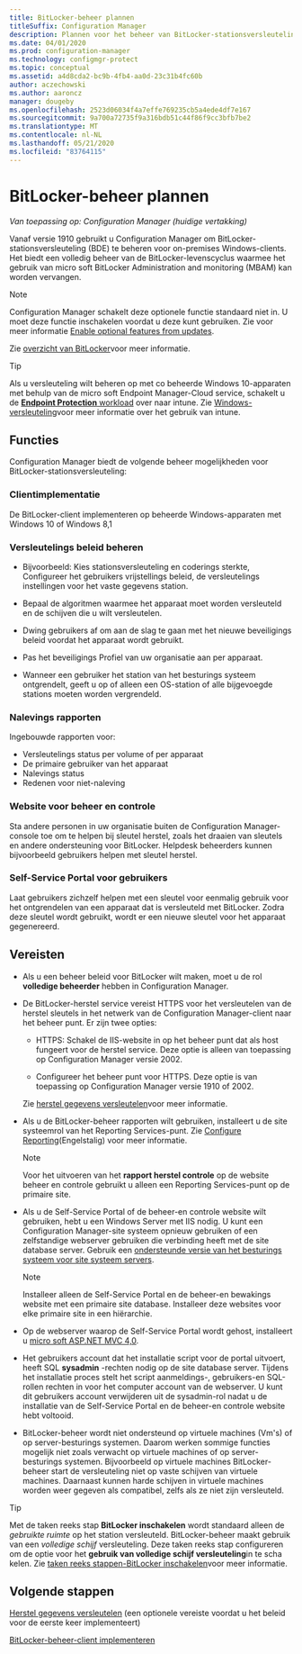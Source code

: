 ```yaml
---
title: BitLocker-beheer plannen
titleSuffix: Configuration Manager
description: Plannen voor het beheer van BitLocker-stationsversleuteling met Configuration Manager
ms.date: 04/01/2020
ms.prod: configuration-manager
ms.technology: configmgr-protect
ms.topic: conceptual
ms.assetid: a4d8cda2-bc9b-4fb4-aa0d-23c31b4fc60b
author: aczechowski
ms.author: aaroncz
manager: dougeby
ms.openlocfilehash: 2523d06034f4a7effe769235cb5a4ede4df7e167
ms.sourcegitcommit: 9a700a72735f9a316bdb51c44f86f9cc3bfb7be2
ms.translationtype: MT
ms.contentlocale: nl-NL
ms.lasthandoff: 05/21/2020
ms.locfileid: "83764115"
---
```

# <a name="plan-for-bitlocker-management"></a>BitLocker-beheer plannen

*Van toepassing op: Configuration Manager (huidige vertakking)*

<!-- 3601034 -->

Vanaf versie 1910 gebruikt u Configuration Manager om BitLocker-stationsversleuteling (BDE) te beheren voor on-premises Windows-clients. Het biedt een volledig beheer van de BitLocker-levenscyclus waarmee het gebruik van micro soft BitLocker Administration and monitoring (MBAM) kan worden vervangen.

> [!Note]  
> Configuration Manager schakelt deze optionele functie standaard niet in. U moet deze functie inschakelen voordat u deze kunt gebruiken. Zie voor meer informatie [Enable optional features from updates](../../core/servers/manage/install-in-console-updates.md#bkmk_options).  

Zie [overzicht van BitLocker](https://docs.microsoft.com/windows/security/information-protection/bitlocker/bitlocker-overview)voor meer informatie.

> [!TIP]
> Als u versleuteling wilt beheren op met co beheerde Windows 10-apparaten met behulp van de micro soft Endpoint Manager-Cloud service, schakelt u de [ **Endpoint Protection** workload](../../comanage/workloads.md#endpoint-protection) over naar intune. Zie [Windows-versleuteling](/intune/protect/endpoint-protection-windows-10#windows-encryption)voor meer informatie over het gebruik van intune.

## <a name="features"></a>Functies

Configuration Manager biedt de volgende beheer mogelijkheden voor BitLocker-stationsversleuteling:

### <a name="client-deployment"></a>Clientimplementatie

De BitLocker-client implementeren op beheerde Windows-apparaten met Windows 10 of Windows 8,1

### <a name="manage-encryption-policies"></a>Versleutelings beleid beheren

- Bijvoorbeeld: Kies stationsversleuteling en coderings sterkte, Configureer het gebruikers vrijstellings beleid, de versleutelings instellingen voor het vaste gegevens station.

- Bepaal de algoritmen waarmee het apparaat moet worden versleuteld en de schijven die u wilt versleutelen.

- Dwing gebruikers af om aan de slag te gaan met het nieuwe beveiligings beleid voordat het apparaat wordt gebruikt.

- Pas het beveiligings Profiel van uw organisatie aan per apparaat.

- Wanneer een gebruiker het station van het besturings systeem ontgrendelt, geeft u op of alleen een OS-station of alle bijgevoegde stations moeten worden vergrendeld.

### <a name="compliance-reports"></a>Nalevings rapporten

Ingebouwde rapporten voor:

- Versleutelings status per volume of per apparaat
- De primaire gebruiker van het apparaat
- Nalevings status
- Redenen voor niet-naleving

### <a name="administration-and-monitoring-website"></a>Website voor beheer en controle

Sta andere personen in uw organisatie buiten de Configuration Manager-console toe om te helpen bij sleutel herstel, zoals het draaien van sleutels en andere ondersteuning voor BitLocker. Helpdesk beheerders kunnen bijvoorbeeld gebruikers helpen met sleutel herstel.

### <a name="user-self-service-portal"></a>Self-Service Portal voor gebruikers

Laat gebruikers zichzelf helpen met een sleutel voor eenmalig gebruik voor het ontgrendelen van een apparaat dat is versleuteld met BitLocker. Zodra deze sleutel wordt gebruikt, wordt er een nieuwe sleutel voor het apparaat gegenereerd.

## <a name="prerequisites"></a>Vereisten

- Als u een beheer beleid voor BitLocker wilt maken, moet u de rol **volledige beheerder** hebben in Configuration Manager.

- De BitLocker-herstel service vereist HTTPS voor het versleutelen van de herstel sleutels in het netwerk van de Configuration Manager-client naar het beheer punt. Er zijn twee opties:

  - HTTPS: Schakel de IIS-website in op het beheer punt dat als host fungeert voor de herstel service. Deze optie is alleen van toepassing op Configuration Manager versie 2002.<!-- 5925660 -->

  - Configureer het beheer punt voor HTTPS. Deze optie is van toepassing op Configuration Manager versie 1910 of 2002.

  Zie [herstel gegevens versleutelen](../deploy-use/bitlocker/encrypt-recovery-data.md)voor meer informatie.

- Als u de BitLocker-beheer rapporten wilt gebruiken, installeert u de site systeemrol van het Reporting Services-punt. Zie [Configure Reporting](../../core/servers/manage/configuring-reporting.md)(Engelstalig) voor meer informatie.

    > [!NOTE]
    > Voor het uitvoeren van het **rapport herstel controle** op de website beheer en controle gebruikt u alleen een Reporting Services-punt op de primaire site.

- Als u de Self-Service Portal of de beheer-en controle website wilt gebruiken, hebt u een Windows Server met IIS nodig. U kunt een Configuration Manager-site systeem opnieuw gebruiken of een zelfstandige webserver gebruiken die verbinding heeft met de site database server. Gebruik een [ondersteunde versie van het besturings systeem voor site systeem servers](../../core/plan-design/configs/supported-operating-systems-for-site-system-servers.md).

    > [!NOTE]
    > Installeer alleen de Self-Service Portal en de beheer-en bewakings website met een primaire site database. Installeer deze websites voor elke primaire site in een hiërarchie.

- Op de webserver waarop de Self-Service Portal wordt gehost, installeert u [micro soft ASP.NET MVC 4,0](https://docs.microsoft.com/aspnet/mvc/mvc4).

- Het gebruikers account dat het installatie script voor de portal uitvoert, heeft SQL **sysadmin** -rechten nodig op de site database server. Tijdens het installatie proces stelt het script aanmeldings-, gebruikers-en SQL-rollen rechten in voor het computer account van de webserver. U kunt dit gebruikers account verwijderen uit de sysadmin-rol nadat u de installatie van de Self-Service Portal en de beheer-en controle website hebt voltooid.

- BitLocker-beheer wordt niet ondersteund op virtuele machines (Vm's) of op server-besturings systemen. Daarom werken sommige functies mogelijk niet zoals verwacht op virtuele machines of op server-besturings systemen. Bijvoorbeeld op virtuele machines BitLocker-beheer start de versleuteling niet op vaste schijven van virtuele machines. Daarnaast kunnen harde schijven in virtuele machines worden weer gegeven als compatibel, zelfs als ze niet zijn versleuteld.

> [!TIP]
> Met de taken reeks stap **BitLocker inschakelen** wordt standaard alleen de *gebruikte ruimte* op het station versleuteld. BitLocker-beheer maakt gebruik van een *volledige schijf* versleuteling. Deze taken reeks stap configureren om de optie voor het **gebruik van volledige schijf versleuteling**in te scha kelen. Zie [taken reeks stappen-BitLocker inschakelen](../../osd/understand/task-sequence-steps.md#BKMK_EnableBitLocker)voor meer informatie.

## <a name="next-steps"></a>Volgende stappen

[Herstel gegevens versleutelen](../deploy-use/bitlocker/encrypt-recovery-data.md) (een optionele vereiste voordat u het beleid voor de eerste keer implementeert)

[BitLocker-beheer-client implementeren](../deploy-use/bitlocker/deploy-management-agent.md)
